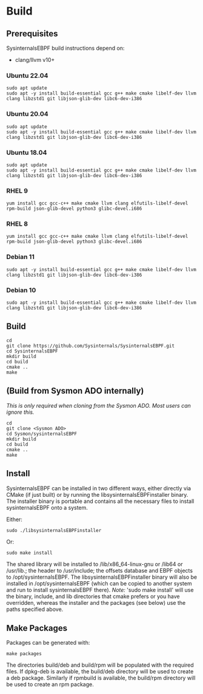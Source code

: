 # Build

## Prerequisites
SysinternalsEBPF build instructions depend on:

- clang/llvm v10+


### Ubuntu 22.04
```
sudo apt update
sudo apt -y install build-essential gcc g++ make cmake libelf-dev llvm clang libzstd1 git libjson-glib-dev libc6-dev-i386
```

### Ubuntu 20.04
```
sudo apt update
sudo apt -y install build-essential gcc g++ make cmake libelf-dev llvm clang libzstd1 git libjson-glib-dev libc6-dev-i386
```

### Ubuntu 18.04
```
sudo apt update
sudo apt -y install build-essential gcc g++ make cmake libelf-dev llvm clang libzstd1 git libjson-glib-dev libc6-dev-i386
```

### RHEL 9
```
yum install gcc gcc-c++ make cmake llvm clang elfutils-libelf-devel rpm-build json-glib-devel python3 glibc-devel.i686
```

### RHEL 8
```
yum install gcc gcc-c++ make cmake llvm clang elfutils-libelf-devel rpm-build json-glib-devel python3 glibc-devel.i686
```

### Debian 11
```
sudo apt -y install build-essential gcc g++ make cmake libelf-dev llvm clang libzstd1 git libjson-glib-dev libc6-dev-i386
```

### Debian 10
```
sudo apt -y install build-essential gcc g++ make cmake libelf-dev llvm clang libzstd1 git libjson-glib-dev libc6-dev-i386
```

## Build
```
cd
git clone https://github.com/Sysinternals/SysinternalsEBPF.git
cd SysinternalsEBPF
mkdir build
cd build
cmake ..
make
```

## (Build from Sysmon ADO internally)
*This is only required when cloning from the Sysmon ADO. Most users can ignore
this.*
```
cd
git clone <Sysmon ADO>
cd Sysmon/sysinternalsEBPF
mkdir build
cd build
cmake ..
make
```

## Install
SysinternalsEBPF can be installed in two different ways, either directly via
CMake (if just built) or by running the libsysinternalsEBPFinstaller binary.
The installer binary is portable and contains all the necessary files to
install sysinternalsEBPF onto a system.

Either:
```
sudo ./libsysinternalsEBPFinstaller
```
Or:
```
sudo make install
```
The shared library will be installed to /lib/x86_64-linux-gnu or /lib64 or /usr/lib.;
the header to /usr/include; the offsets database and EBPF objects to
/opt/sysinternalsEBPF.  The libsysinternalsEBPFinstaller binary will also be
installed in /opt/sysinternalsEBPF (which can be copied to another system and
run to install sysinternalsEBPF there). *Note:* 'sudo make install' will use
the binary, include, and lib directories that cmake prefers or you have
overridden, whereas the installer and the packages (see below) use the paths
specified above.

## Make Packages
Packages can be generated with:
```
make packages
```
The directories build/deb and build/rpm will be populated with the required
files. If dpkg-deb is available, the build/deb directory will be used to create
a deb package. Similarly if rpmbuild is available, the build/rpm directory will
be used to create an rpm package.

